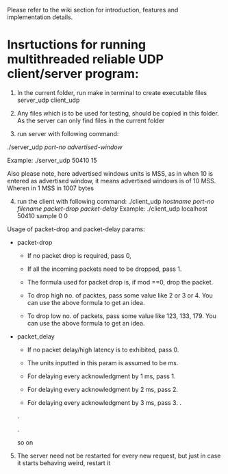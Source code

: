 Please refer to the wiki section for introduction, features and implementation details.

# Insrtuctions for running multithreaded reliable UDP client/server program:

1. In the current folder, run make in terminal to create executable files server_udp client_udp

2. Any files which is to be used for testing, should be copied in this folder. As the server can only find files in the current folder

3. run server with following command:

  ./server_udp _port-no_ _advertised-window_

  Example: ./server_udp 50410 15

  Also please note, here advertised windows units is MSS, as in when 10 is entered as advertised window, it means advertised windows is of 10 MSS. Wheren in 1 MSS in 1007 bytes

4. run the client with following command:
  ./client_udp _hostname_ _port-no_ _filename_ _packet-drop_ _packet-delay_
  Example: ./client_udp localhost 50410 sample 0 0

  Usage of packet-drop and packet-delay params:

  * packet-drop

    * If no packet drop is required, pass 0,
   
    * If all the incoming packets need to be dropped, pass 1.
   
    * The formula used for packet drop is, if <current time>mod <user input for drop> ==0, drop the packet.
   
    * To drop high no. of packtes, pass some value like 2 or 3 or 4. You can use the above formula to get an idea.
   
    * To drop low no. of packets, pass some value like 123, 133, 179.  You can use the above formula to get an idea.

  * packet_delay
    - If no packet delay/high latency is to exhibited, pass 0.
    
    - The units inputted in this param is assumed to be ms.
    
    - For delaying every acknowledgment by 1 ms, pass 1.
    
    - For delaying every acknowledgment by 2 ms, pass 2.
    
    - For delaying every acknowledgment by 3 ms, pass 3.
     .

     .

     .

     so on

5. The server need not be restarted for every new request, but just in case it starts behaving weird, restart it
